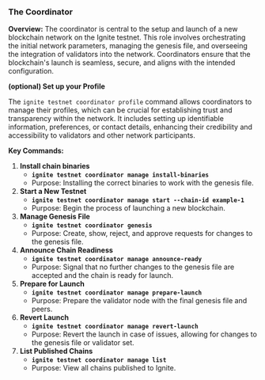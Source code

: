 ### The Coordinator

**Overview:**
The coordinator is central to the setup and launch of a new blockchain network on the Ignite testnet. This role involves orchestrating the initial network parameters, managing the genesis file, and overseeing the integration of validators into the network. Coordinators ensure that the blockchain's launch is seamless, secure, and aligns with the intended configuration.

**(optional) Set up your Profile**

The `ignite testnet coordinator profile` command allows coordinators to manage their profiles, which can be crucial for establishing trust and transparency within the network. It includes setting up identifiable information, preferences, or contact details, enhancing their credibility and accessibility to validators and other network participants.


**Key Commands:**

1. **Install chain binaries**
    - **`ignite testnet coordinator manage install-binaries`**
    - Purpose: Installing the correct binaries to work with the genesis file.
2. **Start a New Testnet**
    - **`ignite testnet coordinator manage start --chain-id example-1`**
    - Purpose: Begin the process of launching a new blockchain.
3. **Manage Genesis File**
    - **`ignite testnet coordinator genesis`**
    - Purpose: Create, show, reject, and approve requests for changes to the genesis file.
4. **Announce Chain Readiness**
    - **`ignite testnet coordinator manage announce-ready`**
    - Purpose: Signal that no further changes to the genesis file are accepted and the chain is ready for launch.
5. **Prepare for Launch**
    - **`ignite testnet coordinator manage prepare-launch`**
    - Purpose: Prepare the validator node with the final genesis file and peers.
6. **Revert Launch**
    - **`ignite testnet coordinator manage revert-launch`**
    - Purpose: Revert the launch in case of issues, allowing for changes to the genesis file or validator set.
7. **List Published Chains**
    - **`ignite testnet coordinator manage list`**
    - Purpose: View all chains published to Ignite.